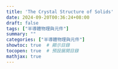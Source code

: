 ```yaml
---
title: 'The Crystal Structure of Solids'
date: 2024-09-20T00:36:24+08:00
draft: false
tags: ["半導體物理與元件"]
summary: ""
categories: ["半導體物理與元件"]
showtoc: true  # 顯示目錄
tocopen: true  # 預設展開目錄
mathjax: true
---
```

